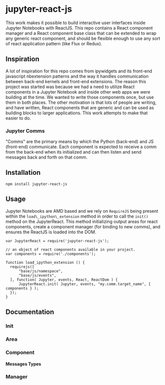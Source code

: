 # jupyter-react-js

This work makes it possible to build interactive user interfaces inside Jupyter Notebooks with ReactJS. This repo contains a React component manager and a React component base class that can be extended to wrap any generic react component, and should be flexible enough to use any sort of react application pattern (like Flux or Redux).

## Inspiration 

A lot of inspiration for this repo comes from ipywidgets and its front-end javascript nbextension patterns and the way it handles communication between back-end kernels and front-end extensions. The reason this project was started was because we had a need to utilize React components in a Jupyter Notebook and inside other web apps we were building at the time. We wanted to write those components once, but use them in both places. The other motivation is that lots of people are writing, and have written, React components that are generic and can be used as building blocks to larger applications. This work attempts to make that easier to do.


### Jupyter Comms

"Comms" are the primary means by which the Python (back-end) and JS (front-end) communicate. Each component is expected to receive a comm from the back-end when its initialized and can then listen and send messages back and forth on that comm. 

## Installation

```
npm install jupyter-react-js
```

## Usage

Jupyter Notebooks are AMD based and we rely on `RequireJS` being present within the `load\_ipython\_extension` method in order to call the `init()` method on the JupyterReact. This method initializing output areas for react components, create a component manager (for binding to new comms), and ensures the ReactJS is loaded into the DOM. 

```
var JupyterReact = require('jupyter-react-js');

// an object of react components available in your project. 
var components = require('./components');

function load_ipython_extension () {
  requirejs([
      "base/js/namespace",
      "base/js/events",
  ], function( Jupyter, events, React, ReactDom ) {
      JupyterReact.init( Jupyter, events, "my.comm.target_name", { components } );
  });
}
```

## Documentation 

### Init

### Area 

### Component 
#### Messages Types

### Manager

